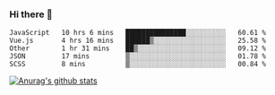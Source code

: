 ### Hi there 👋



<!--
**webB1an/webB1an** is a ✨ _special_ ✨ repository because its `README.md` (this file) appears on your GitHub profile.

Here are some ideas to get you started:

- 🔭 I’m currently working on ...
- 🌱 I’m currently learning ...
- 👯 I’m looking to collaborate on ...
- 🤔 I’m looking for help with ...
- 💬 Ask me about ...
- 📫 How to reach me: ...
- 😄 Pronouns: ...
- ⚡ Fun fact: ...
-->

<!--START_SECTION:waka-->
```text
JavaScript   10 hrs 6 mins   ███████████████░░░░░░░░░░   60.61 % 
Vue.js       4 hrs 16 mins   ██████▒░░░░░░░░░░░░░░░░░░   25.58 % 
Other        1 hr 31 mins    ██▒░░░░░░░░░░░░░░░░░░░░░░   09.12 % 
JSON         17 mins         ▒░░░░░░░░░░░░░░░░░░░░░░░░   01.78 % 
SCSS         8 mins          ▒░░░░░░░░░░░░░░░░░░░░░░░░   00.84 % 
```
<!--END_SECTION:waka-->


[![Anurag's github stats](https://github-readme-stats.vercel.app/api?username=webB1an&show_icons=true&theme=radical)](https://github.com/anuraghazra/github-readme-stats)

